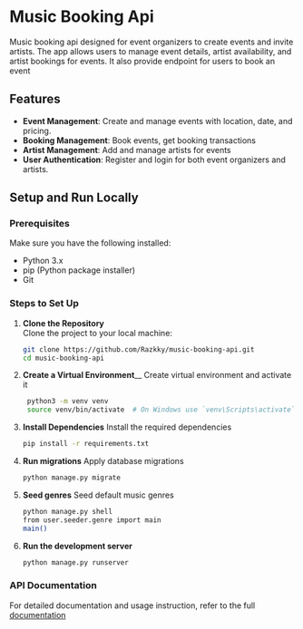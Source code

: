 # Music Booking Api

Music booking api designed for event organizers to create events and invite artists. The app allows users to manage event details, artist availability, and artist bookings for events. It also provide endpoint for users to book an event

## Features
- **Event Management**: Create and manage events with location, date, and pricing.
- **Booking Management**: Book events, get booking transactions
- **Artist Management**: Add and manage artists for events
- **User Authentication**: Register and login for both event organizers and artists.

## Setup and Run Locally

### Prerequisites
Make sure you have the following installed:
- Python 3.x
- pip (Python package installer)
- Git

### Steps to Set Up

1. **Clone the Repository**  
   Clone the project to your local machine:
   ```bash
   git clone https://github.com/Razkky/music-booking-api.git
   cd music-booking-api
   
2. **Create a Virtual Environment**__
    Create virtual environment and activate it
   ```bash
    python3 -m venv venv
    source venv/bin/activate  # On Windows use `venv\Scripts\activate`

3. **Install Dependencies**
   Install the required dependencies
   ```bash
   pip install -r requirements.txt

4. **Run migrations**
   Apply database migrations
   ```bash
   python manage.py migrate

5. **Seed genres**
   Seed default music genres
   ```bash
   python manage.py shell
   from user.seeder.genre import main
   main()

6. **Run the development server**
   ```bash
   python manage.py runserver
   
### API Documentation
For detailed documentation and usage instruction, refer to the full [documentation](https://documenter.getpostman.com/view/34067711/2sB2cSfhky#7b9cf3ce-aa1d-4b6e-bf8f-01904b9a1d96)

   




